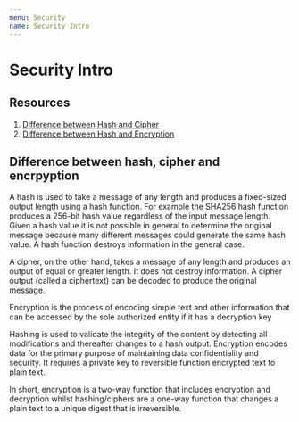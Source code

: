 ```yaml
---
menu: Security
name: Security Intro
---
```


# Security Intro

## Resources

1. [Difference between Hash and Cipher](https://www.quora.com/What-is-the-difference-between-hash-and-cipher)
2. [Difference between Hash and Encryption](https://www.ssl2buy.com/wiki/difference-between-hashing-and-encryption)

## Difference between hash, cipher and encrpyption

A hash is used to take a message of any length and produces a fixed-sized output length using a hash function. For example the SHA256 hash function produces a 256-bit hash value regardless of the input message length. Given a hash value it is not possible in general to determine the original message because many different messages could generate the same hash value. A hash function destroys information in the general case.

A cipher, on the other hand, takes a message of any length and produces an output of equal or greater length. It does not destroy information. A cipher output (called a ciphertext) can be decoded to produce the original message.

Encryption is the process of encoding simple text and other information that can be accessed by the sole authorized entity if it has a decryption key

Hashing is used to validate the integrity of the content by detecting all modifications and thereafter changes to a hash output. Encryption encodes data for the primary purpose of maintaining data confidentiality and security. It requires a private key to reversible function encrypted text to plain text.

In short, encryption is a two-way function that includes encryption and decryption whilst hashing/ciphers are a one-way function that changes a plain text to a unique digest that is irreversible.
